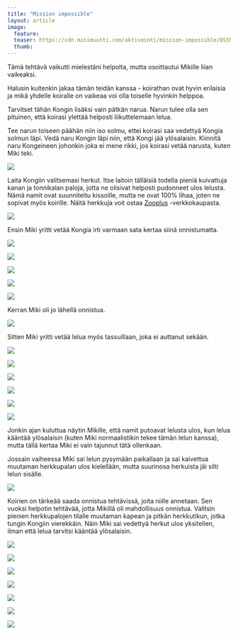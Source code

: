 ```yaml
---
title: "Mission impossible"
layout: article
image:
  feature:
  teaser: https://cdn.minimuutti.com/aktivointi/mission-impossible/DS59672-245px.jpg
  thumb:
---
```


Tämä tehtävä vaikutti mielestäni helpolta, mutta osoittautui Mikille liian vaikeaksi.

Halusin kuitenkin jakaa tämän teidän kanssa - koirathan ovat hyvin erilaisia ja mikä yhdelle koiralle on vaikeaa voi olla toiselle hyvinkin helppoa.

Tarvitset tähän Kongin lisäksi vain pätkän narua. Narun tulee olla sen pituinen, että koirasi ylettää helposti liikuttelemaan lelua.

Tee narun toiseen päähän niin iso solmu, ettei koirasi saa vedettyä Kongia solmun läpi. Vedä naru Kongin läpi niin, että Kongi jää ylösalaisin. Kiinnitä naru Kongeineen johonkin joka ei mene rikki, jos koirasi vetää narusta, kuten Miki teki.

![](https://cdn.minimuutti.com/aktivointi/mission-impossible/DS59510-800px.jpg)

Laita Kongiin valitsemasi herkut. Itse laitoin tälläisiä todella pieniä kuivattuja kanan ja tonnikalan paloja, jotta ne olisivat helposti pudonneet ulos lelusta. Nämä namit ovat suunniteltu kissoille, mutta ne ovat 100% lihaa, joten ne sopivat myös koirille. Näitä herkkuja voit ostaa [Zooplus](http://clk.tradedoubler.com/click?p(210840)a(2526211)g(19927404)url(http://www.zooplus.fi/shop/kissat/herkut/cosma/cosma_snackies_duo/611521)) -verkkokaupasta.

![](https://cdn.minimuutti.com/aktivointi/mission-impossible/DS59805-800px.jpg)

Ensin Miki yritti vetää Kongia irti varmaan sata kertaa siinä onnistumatta.

![](https://cdn.minimuutti.com/aktivointi/mission-impossible/DS59568-800px.jpg)

![](https://cdn.minimuutti.com/aktivointi/mission-impossible/DS59533-800px.jpg)

![](https://cdn.minimuutti.com/aktivointi/mission-impossible/DS59597-800px.jpg)

![](https://cdn.minimuutti.com/aktivointi/mission-impossible/DS59627-800px.jpg)

![](https://cdn.minimuutti.com/aktivointi/mission-impossible/DS59697-800px.jpg)

Kerran Miki oli jo lähellä onnistua.

![](https://cdn.minimuutti.com/aktivointi/mission-impossible/DS59604-800px.jpg)

Sitten Miki yritti vetää lelua myös tassuillaan, joka ei auttanut sekään.

![](https://cdn.minimuutti.com/aktivointi/mission-impossible/DS59672-800px.jpg)

![](https://cdn.minimuutti.com/aktivointi/mission-impossible/DS59684-800px.jpg)

![](https://cdn.minimuutti.com/aktivointi/mission-impossible/DS59685-800px.jpg)

![](https://cdn.minimuutti.com/aktivointi/mission-impossible/DS59775-800px.jpg)

![](https://cdn.minimuutti.com/aktivointi/mission-impossible/DS59776-800px.jpg)

![](https://cdn.minimuutti.com/aktivointi/mission-impossible/DS59777-800px.jpg)

Jonkin ajan kuluttua näytin Mikille, että namit putoavat lelusta ulos, kun lelua kääntää ylösalaisin (kuten Miki normaalistikin tekee tämän lelun kanssa), mutta tällä kertaa Miki ei vain tajunnut tätä ollenkaan.

Jossain vaiheessa Miki sai lelun pysymään paikallaan ja sai kaivettua muutaman herkkupalan ulos kielellään, mutta suurinosa herkuista jäi silti lelun sisälle.

![](https://cdn.minimuutti.com/aktivointi/mission-impossible/DS59762-800px.jpg)

Koirien on tärkeää saada onnistua tehtävissä, joita niille annetaan. Sen vuoksi helpotin tehtävää, jotta Mikillä oli mahdollisuus onnistua. Valitsin pienien herkkupalojen tilalle muutaman kapean ja pitkän herkkutikun, jotka tungin Kongiin vierekkäin. Näin Miki sai vedettyä herkut ulos yksitellen, ilman että lelua tarvitsi kääntää ylösalaisin.

![](https://cdn.minimuutti.com/aktivointi/mission-impossible/DS59817-800px.jpg)

![](https://cdn.minimuutti.com/aktivointi/mission-impossible/DS59823-800px.jpg)

![](https://cdn.minimuutti.com/aktivointi/mission-impossible/DS59837-800px.jpg)

![](https://cdn.minimuutti.com/aktivointi/mission-impossible/DS59843-800px.jpg)

![](https://cdn.minimuutti.com/aktivointi/mission-impossible/DS59879_-800px.jpg)

![](https://cdn.minimuutti.com/aktivointi/mission-impossible/DS59893-800px.jpg)

![](https://cdn.minimuutti.com/aktivointi/mission-impossible/DS59894-800px.jpg)
